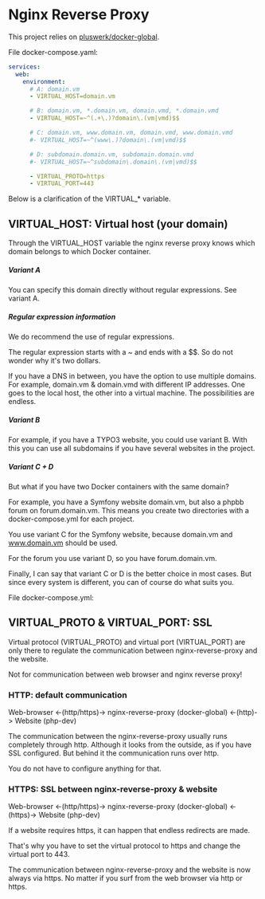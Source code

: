 # Nginx Reverse Proxy

This project relies on [pluswerk/docker-global](https://github.com/pluswerk/docker-global).

File docker-compose.yaml:

```yaml
services:
  web:
    environment:
      # A: domain.vm
      - VIRTUAL_HOST=domain.vm

      # B: domain.vm, *.domain.vm, domain.vmd, *.domain.vmd
      - VIRTUAL_HOST=~^(.+\.)?domain\.(vm|vmd)$$

      # C: domain.vm, www.domain.vm, domain.vmd, www.domain.vmd
      #- VIRTUAL_HOST=~^(www\.)?domain\.(vm|vmd)$$

      # D: subdomain.domain.vm, subdomain.domain.vmd
      #- VIRTUAL_HOST=~^subdomain\.domain\.(vm|vmd)$$

      - VIRTUAL_PROTO=https
      - VIRTUAL_PORT=443
```

Below is a clarification of the VIRTUAL_* variable.

## VIRTUAL_HOST: Virtual host (your domain)

Through the VIRTUAL_HOST variable the nginx reverse proxy knows which domain belongs to which Docker container.

##### Variant A

You can specify this domain directly without regular expressions. See variant A.

##### Regular expression information

We do recommend the use of regular expressions.

The regular expression starts with a ~ and ends with a $$. So do not wonder why it's two dollars.

If you have a DNS in between, you have the option to use multiple domains.
For example, domain.vm & domain.vmd with different IP addresses.
One goes to the local host, the other into a virtual machine. The possibilities are endless.

##### Variant B

For example, if you have a TYPO3 website, you could use variant B.
With this you can use all subdomains if you have several websites in the project.

##### Variant C + D

But what if you have two Docker containers with the same domain?

For example, you have a Symfony website domain.vm, but also a phpbb forum on forum.domain.vm.
This means you create two directories with a docker-compose.yml for each project.

You use variant C for the Symfony website, because domain.vm and www.domain.vm should be used.

For the forum you use variant D, so you have forum.domain.vm.

Finally, I can say that variant C or D is the better choice in most cases.
But since every system is different, you can of course do what suits you.

File docker-compose.yml:

## VIRTUAL_PROTO & VIRTUAL_PORT: SSL

Virtual protocol (VIRTUAL_PROTO) and virtual port (VIRTUAL_PORT) are only there to regulate the communication between nginx-reverse-proxy and the website.

Not for communication between web browser and nginx reverse proxy!

### HTTP: default communication

Web-browser <-(http/https)-> nginx-reverse-proxy (docker-global) <-(http)-> Website (php-dev)

The communication between the nginx-reverse-proxy usually runs completely through http.
Although it looks from the outside, as if you have SSL configured.
But behind it the communication runs over http.

You do not have to configure anything for that.

### HTTPS: SSL between nginx-reverse-proxy & website

Web-browser <-(http/https)-> nginx-reverse-proxy (docker-global) <-(https)-> Website (php-dev)

If a website requires https, it can happen that endless redirects are made.

That's why you have to set the virtual protocol to https and change the virtual port to 443.

The communication between nginx-reverse-proxy and the website is now always via https.
No matter if you surf from the web browser via http or https.

